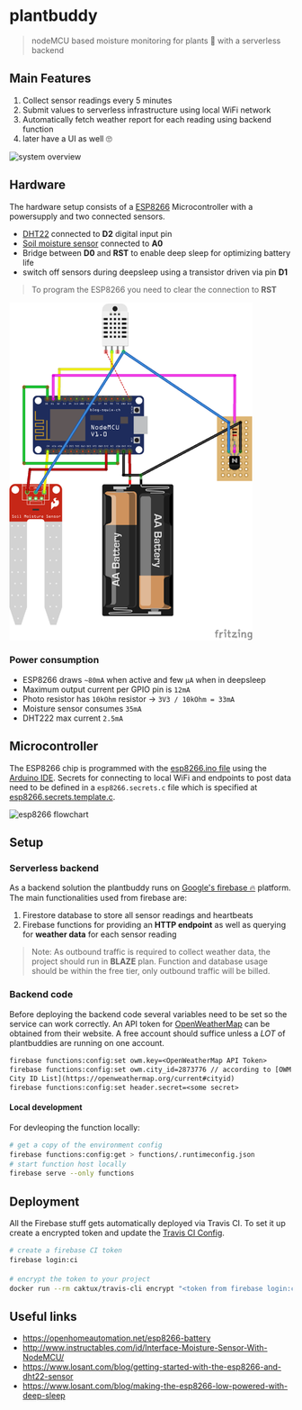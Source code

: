 # plantbuddy

> nodeMCU based moisture monitoring for plants 🌱 with a serverless backend

## Main Features

1. Collect sensor readings every 5 minutes
1. Submit values to serverless infrastructure using local WiFi network
1. Automatically fetch weather report for each reading using backend function
1. later have a UI as well 🙄

![system overview](http://www.plantuml.com/plantuml/proxy?cache=no&src=https://raw.github.com/anoff/plantbuddy/master/assets/overview.iuml)

## Hardware

The hardware setup consists of a [ESP8266](https://en.wikipedia.org/wiki/ESP8266) Microcontroller with a powersupply and two connected sensors.

- [DHT22](https://www.adafruit.com/product/385) connected to **D2** digital input pin
- [Soil moisture sensor](https://www.sparkfun.com/products/13322) connected to **A0**
- Bridge between **D0** and **RST** to enable deep sleep for optimizing battery life
- switch off sensors during deepsleep using a transistor driven via pin **D1**

> To program the ESP8266 you need to clear the connection to **RST**

[<img src="sketch.png" height="600px" alt="Fritzing diagram"/>](sketch.png)

### Power consumption

- ESP8266 draws `~80mA` when active and few `µA` when in deepsleep
- Maximum output current per GPIO pin is `12mA`
- Photo resistor has `10kOhm` resistor -> `3V3 / 10kOhm = 33mA`
- Moisture sensor consumes `35mA`
- DHT222 max current `2.5mA`

## Microcontroller

The ESP8266 chip is programmed with the [esp8266.ino file](esp8266.ino) using the [Arduino IDE](https://www.arduino.cc/en/Main/Software?). Secrets for connecting to local WiFi and endpoints to post data need to be defined in a `esp8266.secrets.c` file which is specified at [esp8266.secrets.template.c](esp8266.secrets.template.c).

![esp8266 flowchart](http://www.plantuml.com/plantuml/proxy?cache=no&src=https://raw.github.com/anoff/plantbuddy/master/assets/esp8266.iuml)

## Setup

### Serverless backend

As a backend solution the plantbuddy runs on [Google's firebase 🔥](https://console.firebase.google.com) platform. The main functionalities used from firebase are:

1. Firestore database to store all sensor readings and heartbeats
1. Firebase functions for providing an **HTTP endpoint** as well as querying for **weather data** for each sensor reading

> Note: As outbound traffic is required to collect weather data, the project should run in **BLAZE** plan. Function and database usage should be within the free tier, only outbound traffic will be billed.

### Backend code

Before deploying the backend code several variables need to be set so the service can work correctly. An API token for [OpenWeatherMap](https://openweathermap.org/price) can be obtained from their website. A free account should suffice unless a _LOT_ of plantbuddies are running on one account.

```text
firebase functions:config:set owm.key=<OpenWeatherMap API Token>
firebase functions:config:set owm.city_id=2873776 // according to [OWM City ID List](https://openweathermap.org/current#cityid)
firebase functions:config:set header.secret=<some secret>
```

#### Local development

For devleoping the function locally:

```sh
# get a copy of the environment config
firebase functions:config:get > functions/.runtimeconfig.json
# start function host locally
firebase serve --only functions
```

## Deployment

All the Firebase stuff gets automatically deployed via Travis CI. To set it up create a encrypted token and update the [Travis CI Config](.travis.yml).

```sh
# create a firebase CI token
firebase login:ci

# encrypt the token to your project
docker run --rm caktux/travis-cli encrypt "<token from firebase login:ci>" -r anoff/plantbuddy
```

## Useful links

- https://openhomeautomation.net/esp8266-battery
- http://www.instructables.com/id/Interface-Moisture-Sensor-With-NodeMCU/
- https://www.losant.com/blog/getting-started-with-the-esp8266-and-dht22-sensor
- https://www.losant.com/blog/making-the-esp8266-low-powered-with-deep-sleep